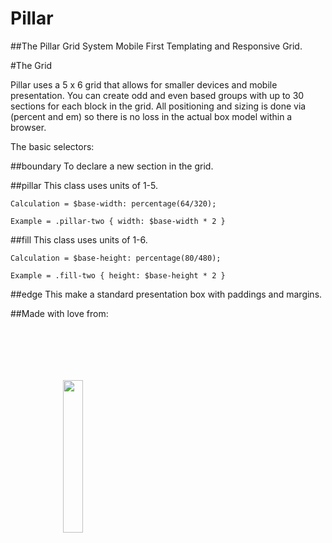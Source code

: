 Pillar 
======
##The Pillar Grid System
Mobile First Templating and Responsive Grid.

#The Grid

Pillar uses a 5 x 6 grid that allows for smaller devices and mobile presentation. You can create odd and even based groups with up to 30 sections for each block in the grid.  All positioning and sizing is done via (percent and em) so there is no loss in the actual box model within a browser.

The basic selectors:

##boundary 
To declare a new section in the grid.

##pillar
This class uses units of 1-5.

    Calculation = $base-width: percentage(64/320);
    
    Example = .pillar-two { width: $base-width * 2 }

##fill
This class uses units of 1-6.
    
    Calculation = $base-height: percentage(80/480);
    
    Example = .fill-two { height: $base-height * 2 }

##edge
This make a standard presentation box with paddings and margins.

##Made with love from:

<img src="http://sass-lang.com/assets/img/logos/logo-235e394c.png" style="width:25%;margin:5em;padding:1em;">
